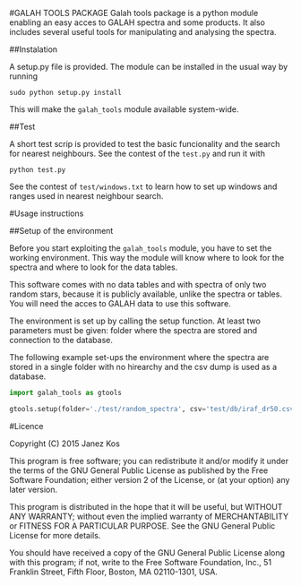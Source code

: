 #GALAH TOOLS PACKAGE
Galah tools package is a python module enabling an easy acces to GALAH spectra and some products. It also includes several useful tools for manipulating and analysing the spectra.

##Instalation

A setup.py file is provided. The module can be installed in the usual way by running

```{r, engine='bash'}
sudo python setup.py install 
```
This will make the `galah_tools` module available system-wide.

##Test

A short test scrip is provided to test the basic funcionality and the search for nearest neighbours. See the contest of the `test.py` and run it with

 ```{r, engine='bash'}
python test.py
```

See the contest of `test/windows.txt` to learn how to set up windows and ranges used in nearest neighbour search.


#Usage instructions

##Setup of the environment

Before you start exploiting the `galah_tools` module, you have to set the working environment. This way the module will know where to look for the spectra and where to look for the data tables. 

This software comes with no data tables and with spectra of only two random stars, because it is publicly available, unlike the spectra or tables. You will need the acces to GALAH data to use this software.

The environment is set up by calling the setup function. At least two parameters must be given: folder where the spectra are stored and connection to the database.

The following example set-ups the environment where the spectra are stored in a single folder with no hirearchy and the csv dump is used as a database.

 ```python
import galah_tools as gtools

gtools.setup(folder='./test/random_spectra', csv='test/db/iraf_dr50.csv')
```

#Licence

Copyright (C) 2015  Janez Kos

This program is free software; you can redistribute it and/or
modify it under the terms of the GNU General Public License
as published by the Free Software Foundation; either version 2
of the License, or (at your option) any later version.

This program is distributed in the hope that it will be useful,
but WITHOUT ANY WARRANTY; without even the implied warranty of
MERCHANTABILITY or FITNESS FOR A PARTICULAR PURPOSE.  See the
GNU General Public License for more details.

You should have received a copy of the GNU General Public License
along with this program; if not, write to the Free Software
Foundation, Inc., 51 Franklin Street, Fifth Floor, Boston, MA  02110-1301, USA.
